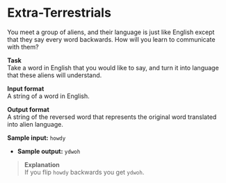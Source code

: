 # Extra-Terrestrials

You meet a group of aliens, and their language is just like English except that they say every word backwards. How will you learn to communicate with them? 
 
**Task**  
Take a word in English that you would like to say, and turn it into language that these aliens will understand. 
 
**Input format**  
A string of a word in English. 
 
**Output format**  
A string of the reversed word that represents the original word translated into alien language. 
 
**Sample input:** `howdy`
- **Sample output:** `ydwoh`

>**Explanation**  
If you flip `howdy` backwards you get `ydwoh`.